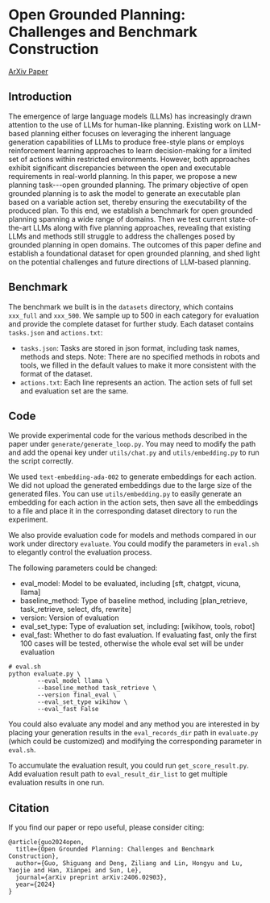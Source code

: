 # Open Grounded Planning: Challenges and Benchmark Construction
[ArXiv Paper](https://arxiv.org/abs/2406.02903)

## Introduction
The emergence of large language models (LLMs) has increasingly drawn attention to the use of LLMs for human-like planning. Existing work on LLM-based planning either focuses on leveraging the inherent language generation capabilities of LLMs to produce free-style plans or employs reinforcement learning approaches to learn decision-making for a limited set of actions within restricted environments. However, both approaches exhibit significant discrepancies between the open and executable requirements in real-world planning. In this paper, we propose a new planning task---open grounded planning. The primary objective of open grounded planning is to ask the model to generate an executable plan based on a variable action set, thereby ensuring the executability of the produced plan. To this end, we establish a benchmark for open grounded planning spanning a wide range of domains. Then we test current state-of-the-art LLMs along with five planning approaches, revealing that existing LLMs and methods still struggle to address the challenges posed by grounded planning in open domains. The outcomes of this paper define and establish a foundational dataset for open grounded planning, and shed light on the potential challenges and future directions of LLM-based planning.

## Benchmark
The benchmark we built is in the `datasets` directory, which contains `xxx_full` and `xxx_500`. We sample up to 500 in each category for evaluation and provide the complete dataset for further study. Each dataset contains `tasks.json` and `actions.txt`:
* `tasks.json`: Tasks are stored in json format, including task names, methods and steps. Note: There are no specified methods in robots and tools, we filled in the default values to make it more consistent with the format of the dataset.
* `actions.txt`: Each line represents an action. The action sets of full set and evaluation set are the same.

## Code
We provide experimental code for the various methods described in the paper under `generate/generate_loop.py`. You may need to modify the path and add the openai key under `utils/chat.py` and `utils/embedding.py` to run the script correctly.

We used `text-embedding-ada-002` to generate embeddings for each action. We did not upload the generated embeddings due to the large size of the generated files. You can use `utils/embedding.py` to easily generate an embedding for each action in the action sets, then save all the embeddings to a file and place it in the corresponding dataset directory to run the experiment.

We also provide evaluation code for models and methods compared in our work under directory `evaluate`. You could modify the parameters in `eval.sh` to elegantly control the evaluation process. 

The following parameters could be changed:
* eval_model: Model to be evaluated, including [sft, chatgpt, vicuna, llama]
* baseline_method: Type of baseline method, including [plan_retrieve, task_retrieve, select, dfs, rewrite]
* version: Version of evaluation
* eval_set_type: Type of evaluation set, including: [wikihow, tools, robot]
* eval_fast: Whether to do fast evaluation. If evaluating fast, only the first 100 cases will be tested, otherwise the whole eval set will be under evaluation

```
# eval.sh
python evaluate.py \
        --eval_model llama \
        --baseline_method task_retrieve \
        --version final_eval \
        --eval_set_type wikihow \
        --eval_fast False
```

You could also evaluate any model and any method you are interested in by placing your generation results in the `eval_records_dir` path in `evaluate.py` (which could be customized) and modifying the corresponding parameter in `eval.sh`. 

To accumulate the evaluation result, you could run `get_score_result.py`. Add evaluation result path to `eval_result_dir_list` to get multiple evaluation results in one run.

## Citation
If you find our paper or repo useful, please consider citing:
```
@article{guo2024open,
  title={Open Grounded Planning: Challenges and Benchmark Construction},
  author={Guo, Shiguang and Deng, Ziliang and Lin, Hongyu and Lu, Yaojie and Han, Xianpei and Sun, Le},
  journal={arXiv preprint arXiv:2406.02903},
  year={2024}
}
```

